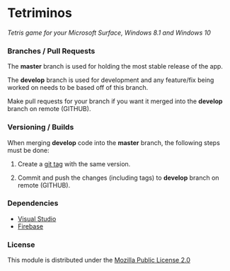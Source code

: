 # Tetriminos

[logo]: Tetriminos/Logos/150.png "Tetriminos"

*Tetris game for your Microsoft Surface, Windows 8.1 and Windows 10*

### Branches / Pull Requests

The **master** branch is used for holding the most stable release of the app.

The **develop** branch is used for development and any feature/fix being worked on needs to be based off of this branch.

Make pull requests for your branch if you want it merged into the **develop** branch on remote (GITHUB).

### Versioning / Builds

When merging **develop** code into the **master** branch, the following steps must be done:

1. Create a [git tag](http://git-scm.com/book/en/v2/Git-Basics-Tagging) with the same version.

2. Commit and push the changes (including tags) to **develop** branch on remote (GITHUB).


### Dependencies

- [Visual Studio](https://www.visualstudio.com/en-us/downloads/download-visual-studio-vs.aspx)
- [Firebase](http://www.firebase.com)

### License

This module is distributed under the [Mozilla Public License 2.0](https://www.mozilla.org/en-US/MPL/2.0/)